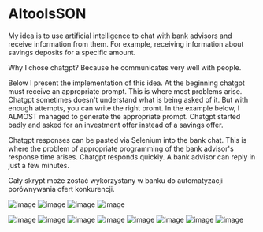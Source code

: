 # AItoolsSON
My idea is to use artificial intelligence to chat with bank advisors and receive information from them. For example, receiving information about savings deposits for a specific amount.

Why I chose chatgpt? Because he communicates very well with people.

Below I present the implementation of this idea. At the beginning chatgpt must receive an appropriate prompt. This is where most problems arise. Chatgpt sometimes doesn't understand what is being asked of it. But with enough attempts, you can write the right promt. In the example below, I ALMOST managed to generate the appropriate prompt. Chatgpt started badly and asked for an investment offer instead of a savings offer.

Chatgpt responses can be pasted via Selenium into the bank chat. This is where the problem of appropriate programming of the bank advisor's response time arises. Chatgpt responds quickly. A bank advisor can reply in just a few minutes.

Cały skrypt może zostać wykorzystany w banku do automatyzacji porównywania ofert konkurencji.

![image](https://github.com/patpietryg/AItoolsSON/assets/109578063/6ca3c6c9-4927-47eb-ba4a-bc3fb8e3ec5c)
![image](https://github.com/patpietryg/AItoolsSON/assets/109578063/87d4760f-dfa6-4a62-ab6e-7f4929989a1f)
![image](https://github.com/patpietryg/AItoolsSON/assets/109578063/3182c65f-b61e-4a41-96d6-bcbbdabedf13)
![image](https://github.com/patpietryg/AItoolsSON/assets/109578063/60317599-7282-4efb-8160-d04ee3dc7451)


![image](https://github.com/patpietryg/AItoolsSON/assets/109578063/9aa6a40c-11ee-4eaa-98cf-9143bc35b646)
![image](https://github.com/patpietryg/AItoolsSON/assets/109578063/c3a72c1c-2b4a-4176-a813-0c87b218ad8d)
![image](https://github.com/patpietryg/AItoolsSON/assets/109578063/4ea17b9b-5cb7-4b2c-b61c-9e345912baee)
![image](https://github.com/patpietryg/AItoolsSON/assets/109578063/67873031-005a-47c0-a570-b87eb6a35b52)
![image](https://github.com/patpietryg/AItoolsSON/assets/109578063/5d681f00-e1d8-43dd-b19e-b860e00b802e)
![image](https://github.com/patpietryg/AItoolsSON/assets/109578063/33d68e6c-b78a-457d-b9f7-f1397c0a370d)
![image](https://github.com/patpietryg/AItoolsSON/assets/109578063/c9d79764-46f7-4dca-9205-221d11eefa51)
![image](https://github.com/patpietryg/AItoolsSON/assets/109578063/016ffe12-6401-45d8-80e8-088ecbf4d4b0)






